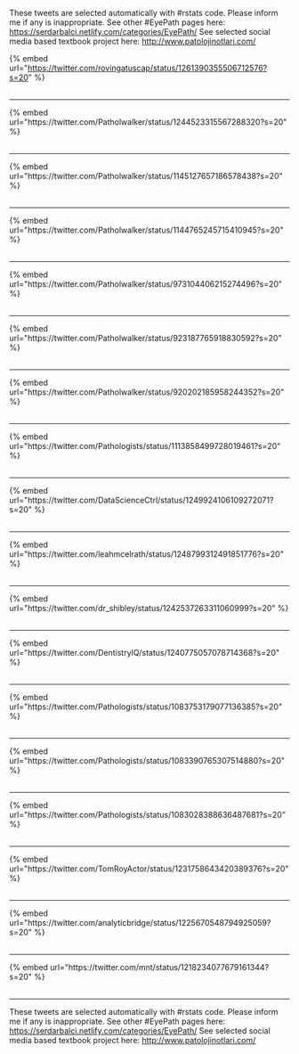 

These tweets are selected automatically with #rstats code. Please inform me if any is inappropriate.
See other #EyePath pages here: https://serdarbalci.netlify.com/categories/EyePath/ 
See selected social media based textbook project here: http://www.patolojinotlari.com/

{% embed url="https://twitter.com/rovingatuscap/status/1261390355506712576?s=20" %}<br>
<br>
<hr>
{% embed url="https://twitter.com/Patholwalker/status/1244523315567288320?s=20" %}<br>
<br>
<hr>
{% embed url="https://twitter.com/Patholwalker/status/1145127657186578438?s=20" %}<br>
<br>
<hr>
{% embed url="https://twitter.com/Patholwalker/status/1144765245715410945?s=20" %}<br>
<br>
<hr>
{% embed url="https://twitter.com/Patholwalker/status/973104406215274496?s=20" %}<br>
<br>
<hr>
{% embed url="https://twitter.com/Patholwalker/status/923187765918830592?s=20" %}<br>
<br>
<hr>
{% embed url="https://twitter.com/Patholwalker/status/920202185958244352?s=20" %}<br>
<br>
<hr>
{% embed url="https://twitter.com/Pathologists/status/1113858499728019461?s=20" %}<br>
<br>
<hr>
{% embed url="https://twitter.com/DataScienceCtrl/status/1249924106109272071?s=20" %}<br>
<br>
<hr>
{% embed url="https://twitter.com/leahmcelrath/status/1248799312491851776?s=20" %}<br>
<br>
<hr>
{% embed url="https://twitter.com/dr_shibley/status/1242537263311060999?s=20" %}<br>
<br>
<hr>
{% embed url="https://twitter.com/DentistryIQ/status/1240775057078714368?s=20" %}<br>
<br>
<hr>
{% embed url="https://twitter.com/Pathologists/status/1083753179077136385?s=20" %}<br>
<br>
<hr>
{% embed url="https://twitter.com/Pathologists/status/1083390765307514880?s=20" %}<br>
<br>
<hr>
{% embed url="https://twitter.com/Pathologists/status/1083028388636487681?s=20" %}<br>
<br>
<hr>
{% embed url="https://twitter.com/TomRoyActor/status/1231758643420389376?s=20" %}<br>
<br>
<hr>
{% embed url="https://twitter.com/analyticbridge/status/1225670548794925059?s=20" %}<br>
<br>
<hr>
{% embed url="https://twitter.com/mnt/status/1218234077679161344?s=20" %}<br>
<br>
<hr>


These tweets are selected automatically with #rstats code. Please inform me if any is inappropriate.
See other #EyePath pages here: https://serdarbalci.netlify.com/categories/EyePath/ 
See selected social media based textbook project here: http://www.patolojinotlari.com/
